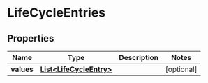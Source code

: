 

# LifeCycleEntries


## Properties

| Name | Type | Description | Notes |
|------------ | ------------- | ------------- | -------------|
|**values** | [**List&lt;LifeCycleEntry&gt;**](LifeCycleEntry.md) |  |  [optional] |



